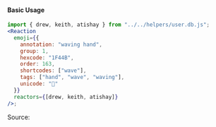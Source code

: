 #### Basic Usage

```jsx
import { drew, keith, atishay } from "../../helpers/user.db.js";
<Reaction
  emoji={{
    annotation: "waving hand",
    group: 1,
    hexcode: "1F44B",
    order: 163,
    shortcodes: ["wave"],
    tags: ["hand", "wave", "waving"],
    unicode: "👋"
  }}
  reactors={[drew, keith, atishay]}
/>;
```

Source:

```js { "file": "./Reaction.js" }
```
